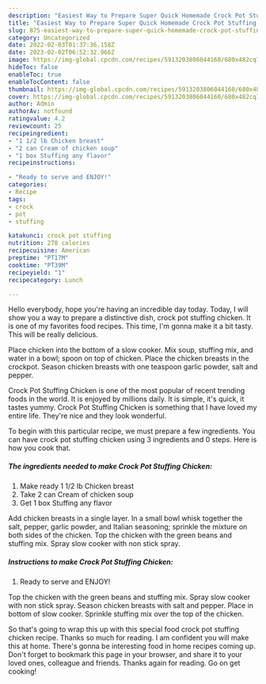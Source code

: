 ```yaml
---
description: "Easiest Way to Prepare Super Quick Homemade Crock Pot Stuffing Chicken"
title: "Easiest Way to Prepare Super Quick Homemade Crock Pot Stuffing Chicken"
slug: 875-easiest-way-to-prepare-super-quick-homemade-crock-pot-stuffing-chicken
category: Uncategorized
date: 2022-02-03T01:37:36.158Z
date: 2023-02-02T06:52:32.966Z
image: https://img-global.cpcdn.com/recipes/5913203806044160/680x482cq70/crock-pot-stuffing-chicken-recipe-main-photo.jpg
hideToc: false
enableToc: true
enableTocContent: false
thumbnail: https://img-global.cpcdn.com/recipes/5913203806044160/680x482cq70/crock-pot-stuffing-chicken-recipe-main-photo.jpg
cover: https://img-global.cpcdn.com/recipes/5913203806044160/680x482cq70/crock-pot-stuffing-chicken-recipe-main-photo.jpg
author: Admin
authorAv: notfound
ratingvalue: 4.2
reviewcount: 25
recipeingredient:
- "1 1/2 lb Chicken breast"
- "2 can Cream of chicken soup"
- "1 box Stuffing any flavor"
recipeinstructions:

- "Ready to serve and ENJOY!"
categories:
- Recipe
tags:
- crock
- pot
- stuffing

katakunci: crock pot stuffing 
nutrition: 278 calories
recipecuisine: American
preptime: "PT17M"
cooktime: "PT39M"
recipeyield: "1"
recipecategory: Lunch

---
```



Hello everybody, hope you're having an incredible day today. Today, I will show you a way to prepare a distinctive dish, crock pot stuffing chicken. It is one of my favorites food recipes. This time, I'm gonna make it a bit tasty. This will be really delicious.

Place chicken into the bottom of a slow cooker. Mix soup, stuffing mix, and water in a bowl; spoon on top of chicken. Place the chicken breasts in the crockpot. Season chicken breasts with one teaspoon garlic powder, salt and pepper.

Crock Pot Stuffing Chicken is one of the most popular of recent trending foods in the world. It is enjoyed by millions daily. It is simple, it's quick, it tastes yummy. Crock Pot Stuffing Chicken is something that I have loved my entire life. They're nice and they look wonderful.


To begin with this particular recipe, we must prepare a few ingredients. You can have crock pot stuffing chicken using 3 ingredients and 0 steps. Here is how you cook that.

<!--inarticleads1-->

##### The ingredients needed to make Crock Pot Stuffing Chicken:

1. Make ready 1 1/2 lb Chicken breast
1. Take 2 can Cream of chicken soup
1. Get 1 box Stuffing any flavor


Add chicken breasts in a single layer. In a small bowl whisk together the salt, pepper, garlic powder, and Italian seasoning; sprinkle the mixture on both sides of the chicken. Top the chicken with the green beans and stuffing mix. Spray slow cooker with non stick spray. 

<!--inarticleads2-->

##### Instructions to make Crock Pot Stuffing Chicken:


1. Ready to serve and ENJOY!

Top the chicken with the green beans and stuffing mix. Spray slow cooker with non stick spray. Season chicken breasts with salt and pepper. Place in bottom of slow cooker. Sprinkle stuffing mix over the top of the chicken. 

So that's going to wrap this up with this special food crock pot stuffing chicken recipe. Thanks so much for reading. I am confident you will make this at home. There's gonna be interesting food in home recipes coming up. Don't forget to bookmark this page in your browser, and share it to your loved ones, colleague and friends. Thanks again for reading. Go on get cooking!
